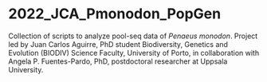 # 2022_JCA_Pmonodon_PopGen

Collection of scripts to analyze pool-seq data of *Penaeus monodon*. Project led by Juan Carlos Aguirre, PhD student Biodiversity, Genetics and Evolution (BIODIV) Science Faculty, University of Porto, in collaboration with Angela P. Fuentes-Pardo, PhD, postdoctoral researcher at Uppsala University.
